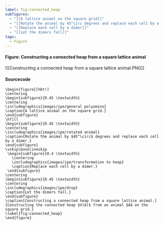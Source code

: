 ```yaml
---
label: fig:connected_heap
subfigures:
  - "[[A lattice animal on the square grid]]"
  - "[[Rotate the animal by 45^circ degrees and replace each cell by a dimer]]"
  - "[[Replace each cell by a dimer]]"
  - "[[Let the dimers fall]]"
tags:
  - Figure
---
```

#### Figure: Constructing a connected heap from a square lattice animal

![[Constructing a connected heap from a square lattice animal.PNG]]

#### Sourcecode

```
\begin{figure}[hbt!]
\centering
\begin{subfigure}{0.45 \textwidth}
\centering
\includegraphics{images/ipe/general polyomino}
\caption{A lattice animal on the square grid.}
\end{subfigure}
\hfill
\begin{subfigure}{0.45 \textwidth}
\centering
\includegraphics{images/ipe/rotated animal}
\caption{Rotate the animal by $45^\circ$ degrees and replace each cell by a dimer.}
\end{subfigure}
\vskip\baselineskip
 \begin{subfigure}{0.4 \textwidth} 
   \centering 
   \includegraphics{images/ipe/transformation to heap} 
   \caption{Replace each cell by a dimer.} 
 \end{subfigure} 
\centering
\begin{subfigure}{0.45 \textwidth}
\centering
\includegraphics{images/ipe/drop}
\caption{Let the dimers fall.}
\end{subfigure}
\caption[Constructing a connected heap from a square lattice animal.]{Constructing the connected heap $V(A)$ from an animal $A$ on the square grid.}
\label{fig:connected_heap}
\end{figure}
```